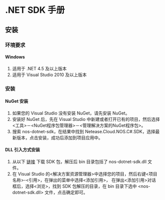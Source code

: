 # .NET SDK 手册

## 安装

### 环境要求

#### Windows 

1. 适用于 .NET 4.5 及以上版本
2. 适用于 Visual Studio 2010 及以上版本

### 安装

#### NuGet 安装 

1. 如果您的 Visual Studio 没有安装 NuGet，请先安装 NuGet。
2. 安装好 NuGet 后，先在 Visual Studio 中新建或者打开已有的项目，然后选择<工具>－<NuGet程序包管理器>－<管理解决方案的NuGet程序包>。
3. 搜索 nos-dotnet-sdk，在结果中找到 Netease.Cloud.NOS.C#.SDK，选择最新版本，点击安装，成功后添加到项目应用中。

#### DLL 引入方式安装

1. 从以下 [链接](http://public-cloud-resouce.nos-eastchina1.126.net/nos-net-sdk-1.0.0.rar) 下载 SDK 包，解压后 bin 目录包括了 nos-dotnet-sdk.dll 文件。
2. 在 Visual Studio 的<解决方案资源管理器>中选择您的项目，然后右键<项目名称>-<引用>，在弹出的菜单中选择<添加引用>， 在弹出<添加引用>对话框后，选择<浏览>，找到 SDK 包解压的目录，在 bin 目录下选中 <nos-dotnet-sdk.dll> 文件，点击确定即可。
